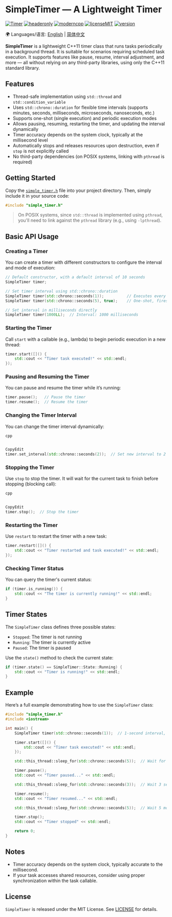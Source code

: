 # SimpleTimer — A Lightweight Timer

[![Timer](https://img.shields.io/badge/SimpleTimer-8A2BE2)](https://github.com/abin-z/SimpleTimer) [![headeronly](https://img.shields.io/badge/Header_Only-green)](include/simple_timer/simple_timer.h) [![moderncpp](https://img.shields.io/badge/Modern_C%2B%2B-218c73)](https://learn.microsoft.com/en-us/cpp/cpp/welcome-back-to-cpp-modern-cpp?view=msvc-170) [![licenseMIT](https://img.shields.io/badge/License-MIT-green)](https://opensource.org/license/MIT) [![version](https://img.shields.io/badge/version-0.9.0-green)](https://github.com/abin-z/SimpleTimer/releases)

🌍 Languages/语言:  [English](README.md)  |  [简体中文](README.zh-CN.md)

**SimpleTimer** is a lightweight C++11 timer class that runs tasks periodically in a background thread. It is suitable for scenarios requiring scheduled task execution. It supports features like pause, resume, interval adjustment, and more — all without relying on any third-party libraries, using only the C++11 standard library.

## Features

- Thread-safe implementation using `std::thread` and `std::condition_variable`
- Uses `std::chrono::duration` for flexible time intervals (supports minutes, seconds, milliseconds, microseconds, nanoseconds, etc.)
- Supports one-shot (single execution) and periodic execution modes
- Allows pausing, resuming, restarting the timer, and updating the interval dynamically
- Timer accuracy depends on the system clock, typically at the millisecond level
- Automatically stops and releases resources upon destruction, even if `stop` is not explicitly called
- No third-party dependencies (on POSIX systems, linking with `pthread` is required)

## Getting Started

Copy the [`simple_timer.h`](include/simple_timer/simple_timer.h) file into your project directory. Then, simply include it in your source code:

```cpp
#include "simple_timer.h"
```

> On POSIX systems, since `std::thread` is implemented using `pthread`, you'll need to link against the `pthread` library (e.g., using `-lpthread`).

## Basic API Usage

### Creating a Timer

You can create a timer with different constructors to configure the interval and mode of execution:

```cpp
// Default constructor, with a default interval of 10 seconds
SimpleTimer timer;

// Set timer interval using std::chrono::duration
SimpleTimer timer(std::chrono::seconds(1));          // Executes every 1 second
SimpleTimer timer(std::chrono::seconds(5), true);    // One-shot, fires after 5 seconds

// Set interval in milliseconds directly
SimpleTimer timer(1000LL);  // Interval: 1000 milliseconds
```

### Starting the Timer

Call `start` with a callable (e.g., lambda) to begin periodic execution in a new thread:

```cpp
timer.start([]() {
    std::cout << "Timer task executed!" << std::endl;
});
```

### Pausing and Resuming the Timer

You can pause and resume the timer while it’s running:

```cpp
timer.pause();   // Pause the timer
timer.resume();  // Resume the timer
```

### Changing the Timer Interval

You can change the timer interval dynamically:

```cpp
cpp


CopyEdit
timer.set_interval(std::chrono::seconds(2));  // Set new interval to 2 seconds
```

### Stopping the Timer

Use `stop` to stop the timer. It will wait for the current task to finish before stopping (blocking call):

```cpp
cpp


CopyEdit
timer.stop();  // Stop the timer
```

### Restarting the Timer

Use `restart` to restart the timer with a new task:

```cpp
timer.restart([]() {
    std::cout << "Timer restarted and task executed!" << std::endl;
});
```

### Checking Timer Status

You can query the timer's current status:

```cpp
if (timer.is_running()) {
    std::cout << "The timer is currently running!" << std::endl;
}
```

## Timer States

The `SimpleTimer` class defines three possible states:

- `Stopped`: The timer is not running
- `Running`: The timer is currently active
- `Paused`: The timer is paused

Use the `state()` method to check the current state:

```cpp
if (timer.state() == SimpleTimer::State::Running) {
    std::cout << "Timer is running!" << std::endl;
}
```

## Example

Here’s a full example demonstrating how to use the `SimpleTimer` class:

```cpp
#include "simple_timer.h"
#include <iostream>

int main() {
    SimpleTimer timer(std::chrono::seconds(1));  // 1-second interval, periodic task

    timer.start([]() {
        std::cout << "Timer task executed!" << std::endl;
    });

    std::this_thread::sleep_for(std::chrono::seconds(5));  // Wait for 5 seconds

    timer.pause();
    std::cout << "Timer paused..." << std::endl;

    std::this_thread::sleep_for(std::chrono::seconds(3));  // Wait 3 seconds

    timer.resume();
    std::cout << "Timer resumed..." << std::endl;

    std::this_thread::sleep_for(std::chrono::seconds(5));  // Wait 5 more seconds

    timer.stop();
    std::cout << "Timer stopped" << std::endl;

    return 0;
}
```

## Notes

- Timer accuracy depends on the system clock, typically accurate to the millisecond.
- If your task accesses shared resources, consider using proper synchronization within the task callable.

## License

`SimpleTimer` is released under the MIT License. See [LICENSE](LICENSE) for details.